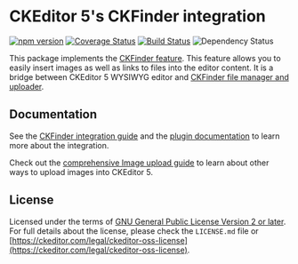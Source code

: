 CKEditor 5's CKFinder integration
=========================================

[![npm version](https://badge.fury.io/js/%40ckeditor%2Fckeditor5-ckfinder.svg)](https://www.npmjs.com/package/@ckeditor/ckeditor5-ckfinder)
[![Coverage Status](https://coveralls.io/repos/github/ckeditor/ckeditor5/badge.svg?branch=master)](https://coveralls.io/github/ckeditor/ckeditor5?branch=master)
[![Build Status](https://travis-ci.com/ckeditor/ckeditor5.svg?branch=master)](https://app.travis-ci.com/github/ckeditor/ckeditor5)
![Dependency Status](https://img.shields.io/librariesio/release/npm/ckeditor5)

This package implements the [CKFinder feature](https://ckeditor.com/docs/ckeditor5/latest/features/ckfinder.html). This feature allows you to easily insert images as well as links to files into the editor content. It is a bridge between CKEditor 5 WYSIWYG editor and [CKFinder file manager and uploader](https://ckeditor.com/ckfinder).

## Documentation

See the [CKFinder integration guide](https://ckeditor.com/docs/ckeditor5/latest/features/ckfinder.html) and the [plugin documentation](https://ckeditor.com/docs/ckeditor5/latest/api/ckfinder.html) to learn more about the integration.

Check out the [comprehensive Image upload guide](https://ckeditor.com/docs/ckeditor5/latest/features/image-upload.html) to learn about other ways to upload images into CKEditor 5.

## License

Licensed under the terms of [GNU General Public License Version 2 or later](http://www.gnu.org/licenses/gpl.html). For full details about the license, please check the `LICENSE.md` file or [https://ckeditor.com/legal/ckeditor-oss-license](https://ckeditor.com/legal/ckeditor-oss-license).
